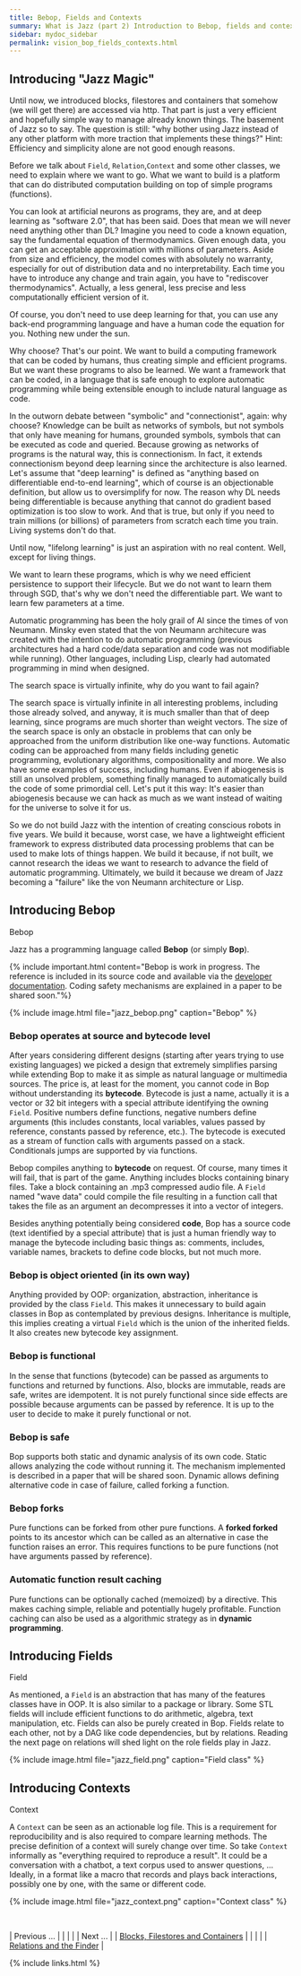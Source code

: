 ```yaml
---
title: Bebop, Fields and Contexts
summary: What is Jazz (part 2) Introduction to Bebop, fields and contexts.
sidebar: mydoc_sidebar
permalink: vision_bop_fields_contexts.html
---
```


## Introducing "Jazz Magic"

Until now, we introduced blocks, filestores and containers that somehow (we will get there) are accessed via http. That part is just a very efficient and hopefully simple way to manage already known things. The basement of Jazz so to say. The question is still: "why bother using Jazz instead of any other platform with more traction that implements these things?" Hint: Efficiency and simplicity alone are not good enough reasons.

Before we talk about `Field`, `Relation`,`Context` and some other classes, we need to explain where we want to go. What we want to build is a platform that can do distributed computation building on top of simple programs (functions).

You can look at artificial neurons as programs, they are, and at deep learning as "software 2.0", that has been said. Does that mean
we will never need anything other than DL? Imagine you need to code a known equation, say the fundamental equation of thermodynamics. Given enough data, you can get an acceptable approximation with millions of parameters. Aside from size and efficiency, the model comes with absolutely no warranty, especially for out of distribution data and no interpretability. Each time you have to introduce any change and train again, you have to "rediscover thermodynamics". Actually, a less general, less precise and less computationally efficient version of it.

Of course, you don't need to use deep learning for that, you can use any back-end programming language and have a human code the equation for you. Nothing new under the sun.

Why choose? That's our point. We want to build a computing framework that can be coded by humans, thus creating simple and efficient programs. But we want these programs to also be learned. We want a framework that can be coded, in a language that is safe enough to explore automatic programming while being extensible enough to include natural language as code.

In the outworn debate between "symbolic" and "connectionist", again: why choose? Knowledge can be built as networks of symbols, but not symbols that only have meaning for humans, grounded symbols, symbols that can be executed as code and queried. Because growing as networks
of programs is the natural way, this is connectionism. In fact, it extends connectionism beyond deep learning since the architecture is also learned. Let's assume that "deep learning" is defined as "anything based on differentiable end-to-end learning", which of course is an objectionable definition, but allow us to oversimplify for now. The reason why DL needs being differentiable is because anything that cannot do gradient based optimization is too slow to work. And that is true, but only if you need to train millions (or billions) of parameters from scratch each time you train. Living systems don't do that.

Until now, "lifelong learning" is just an aspiration with no real content. Well, except for living things.

We want to learn these programs, which is why we need efficient persistence to support their lifecycle. But we do not want to learn them through SGD, that's why we don't need the differentiable part. We want to learn few parameters at a time.

Automatic programming has been the holy grail of AI since the times of von Neumann. Minsky even stated that the von Neumann architecure was created with the intention to do automatic programming (previous architectures had a hard code/data separation and code was not modifiable while running). Other languages, including Lisp, clearly had automated programming in mind when designed.

The search space is virtually infinite, why do you want to fail again?

The search space is virtually infinite in all interesting problems, including those already solved, and anyway, it is much smaller than that of deep learning, since programs are much shorter than weight vectors. The size of the search space is only an obstacle in problems that can only be approached from the uniform distribution like one-way functions. Automatic coding can be approached from many fields including genetic programming, evolutionary algorithms, compositionality and more. We also have some examples of success, including humans. Even if abiogenesis is still an unsolved problem, something finally managed to automatically build the code of some primordial cell. Let's put it this way: It's easier than abiogenesis because we can hack as much as we want instead of waiting for the universe to solve it for us.

So we do not build Jazz with the intention of creating conscious robots in five years. We build it because, worst case, we have a lightweight efficient framework to express distributed data processing problems that can be used to make lots of things happen. We build it because, if not built, we cannot research the ideas we want to research to advance the field of automatic programming. Ultimately, we build it because we dream of Jazz becoming a "failure" like the von Neumann architecture or Lisp.

## Introducing Bebop

<span class="label label-info">Bebop</span>

Jazz has a programming language called **Bebop** (or simply **Bop**).

{% include important.html content="Bebop is work in progress. The reference is included in its source code and available via the [developer documentation](/develop/). Coding safety mechanisms are explained in a paper to be shared soon."%}

{% include image.html file="jazz_bebop.png" caption="Bebop" %}

### Bebop operates at source and bytecode level

After years considering different designs (starting after years trying to use existing languages) we picked a design that extremely simplifies parsing while extending Bop to make it as simple as natural language or multimedia sources. The price is, at least for the moment, you cannot code in Bop without understanding its **bytecode**. Bytecode is just a name, actually it is a vector or 32 bit integers with a special attribute identifying the owning `Field`. Positive numbers define functions, negative numbers define arguments (this includes constants, local variables, values passed by reference, constants passed by reference, etc.). The bytecode is executed as a stream of function calls with arguments passed on a stack. Conditionals jumps are supported by via functions.

Bebop compiles anything to **bytecode** on request. Of course, many times it will fail, that is part of the game. Anything includes blocks containing binary files. Take a block containing an .mp3 compressed audio file. A `Field` named "wave data" could compile the file resulting in a function call that takes the file as an argument an decompresses it into a vector of integers.

Besides anything potentially being considered **code**, Bop has a source code (text identified by a special attribute) that is just a human friendly way to manage the bytecode including basic things as: comments, includes, variable names, brackets to define code blocks, but not much more.

### Bebop is object oriented (in its own way)

Anything provided by OOP: organization, abstraction, inheritance is provided by the class `Field`. This makes it unnecessary to build again classes in Bop as contemplated by previous designs. Inheritance is multiple, this implies creating a virtual `Field` which is the union of the inherited fields. It also creates new bytecode key assignment.

### Bebop is functional

In the sense that functions (bytecode) can be passed as arguments to functions and returned by functions. Also, blocks are immutable, reads are safe, writes are idempotent. It is not purely functional since side effects are possible because arguments can be passed by reference. It is up to the user to decide to make it purely functional or not.

### Bebop is safe

Bop supports both static and dynamic analysis of its own code. Static allows analyzing the code without running it. The mechanism implemented is described in a paper that will be shared soon. Dynamic allows defining alternative code in case of failure, called forking a function.

### Bebop forks

Pure functions can be forked from other pure functions. A **forked forked** points to its ancestor which can be called as an alternative in case the function raises an error. This requires functions to be pure functions (not have arguments passed by reference).

### Automatic function result caching

Pure functions can be optionally cached (memoized) by a directive. This makes caching simple, reliable and potentially hugely profitable. Function caching can also be used as a algorithmic strategy as in **dynamic programming**.


## Introducing Fields

<span class="label label-info">Field</span>

As mentioned, a `Field` is an abstraction that has many of the features classes have in OOP. It is also similar to a package or library. Some STL fields will include efficient functions to do arithmetic, algebra, text manipulation, etc. Fields can also be purely created in Bop. Fields relate to each other, not by a DAG like code dependencies, but by relations. Reading the next page on relations will shed light on the role fields play in Jazz.

{% include image.html file="jazz_field.png" caption="Field class" %}

## Introducing Contexts

<span class="label label-info">Context</span>

A `Context` can be seen as an actionable log file. This is a requirement for reproducibility and is also required to compare learning methods. The precise definition of a context will surely change over time. So take `Context` informally as "everything required to reproduce a result". It could be a conversation with a chatbot, a text corpus used to answer questions, ... Ideally, in a format like a macro that records and plays back interactions, possibly one by one, with the same or different code.

{% include image.html file="jazz_context.png" caption="Context class" %}

<br/>

| <span class="label label-default">Previous ...</span> | | | | | <span class="label label-info">Next ...</span> |
| [Blocks, Filestores and Containers](vision_blocks_containers.html) | | | | | [Relations and the Finder](vision_relations_finder.html) |

{% include links.html %}
